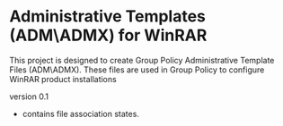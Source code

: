 # Administrative Templates (ADM\ADMX) for WinRAR
This project is designed to create Group Policy Administrative Template Files (ADM\ADMX). These files are used in Group Policy to configure WinRAR product installations

version 0.1
- contains file association states.
